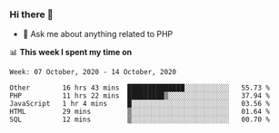 ### Hi there 👋

<!--
**mustafaculban/mustafaculban** is a ✨ _special_ ✨ repository because its `README.md` (this file) appears on your GitHub profile.

Here are some ideas to get you started:

- 🌱 I’m currently learning ...
- 👯 I’m looking to collaborate on ...
- 🤔 I’m looking for help with ...
- 📫 How to reach me: ...
- 😄 Pronouns: ...
- ⚡ Fun fact: ...

-->
- 💬 Ask me about anything related to PHP


📊 **This week I spent my time on**
<!--START_SECTION:waka-->
```text
Week: 07 October, 2020 - 14 October, 2020

Other        16 hrs 43 mins  ██████████████░░░░░░░░░░░   55.73 % 
PHP          11 hrs 22 mins  █████████▒░░░░░░░░░░░░░░░   37.94 % 
JavaScript   1 hr 4 mins     █░░░░░░░░░░░░░░░░░░░░░░░░   03.56 % 
HTML         29 mins         ▒░░░░░░░░░░░░░░░░░░░░░░░░   01.64 % 
SQL          12 mins         ▒░░░░░░░░░░░░░░░░░░░░░░░░   00.70 % 
```
<!--END_SECTION:waka-->
